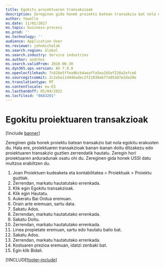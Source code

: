 ```yaml
---
title: Egokitu proiektuaren transakzioak
description: Zereginen gida honek proiektu batean transakzio bat nola egokitu erakusten du.
author: Yowelle
ms.date: 11/01/2017
ms.topic: business-process
ms.prod: ''
ms.technology: ''
audience: Application User
ms.reviewer: johnmichalak
ms.search.region: Global
ms.search.industry: Service industries
ms.author: andchoi
ms.search.validFrom: 2016-06-30
ms.dyn365.ops.version: AX 7.0.0
ms.openlocfilehash: 7c628e5ffea96cbdaeaffa5ea1b5ef228a2efce6
ms.sourcegitcommit: 2c2a5a11d446adec2f21030ab77a053d7e2da28e
ms.translationtype: MT
ms.contentlocale: eu-ES
ms.lasthandoff: 05/04/2022
ms.locfileid: "8683201"
---
```

# <a name="adjust-project-transactions"></a>Egokitu proiektuaren transakzioak

[!include [banner](../../includes/banner.md)]

Zereginen gida honek proiektu batean transakzio bat nola egokitu erakusten du. Hala ere, proiektuaren transakzioak banan-banan doitu ditzakezu edo proiektuaren transakzio guztien zerrendatik hautatu. Zeregin hori proiektuaren arduradunak osatu ohi du. Zereginen gida honek USSI datu multzoa erabiltzen du.

1. Joan Proiektuen kudeaketa eta kontabilitatea > Proiektuak > Proiektu guztiak. 
2. Zerrendan, markatu hautatutako errenkada. 
3. Klik egin Egokitu transakzioak. 
4. Klik egin Hautatu. 
5. Aukeratu Bai Ordua eremuan. 
6. Orain arte eremuan, sartu data. 
7. Sakatu Ados. 
8. Zerrendan, markatu hautatutako errenkada. 
9. Sakatu Doitu. 
10. Zerrendan, markatu hautatutako errenkada. 
11. Linea propietate eremuan, sartu edo hautatu balio bat. 
12. Sakatu Ados. 
13. Zerrendan, markatu hautatutako errenkada. 
14. Kostuaren prezioa eremuan, idatzi zenbaki bat. 
15. Egin klik Bidali. 


[!INCLUDE[footer-include](../../includes/footer-banner.md)]
